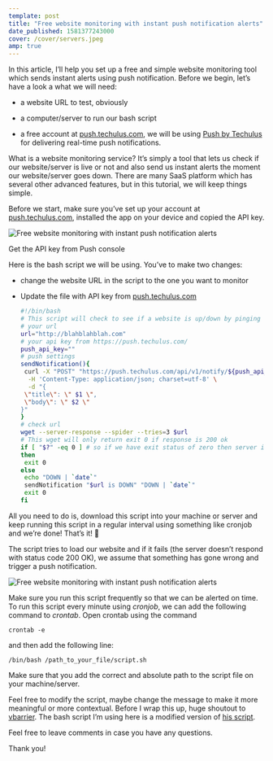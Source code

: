 ```yaml
---
template: post
title: "Free website monitoring with instant push notification alerts"
date_published: 1581377243000
cover: /cover/servers.jpeg
amp: true
---
```


In this article, I’ll help you set up a free and simple website monitoring tool which sends instant alerts using push notification. Before we begin, let’s have a look a what we will need:

* a website URL to test, obviously
    
* a computer/server to run our bash script
    
* a free account at [push.techulus.com](https://push.techulus.com/?ref=techulus.xyz), we will be using [Push by Techulus](https://push.techulus.com/?ref=techulus.xyz) for delivering real-time push notifications.
    

What is a website monitoring service? It’s simply a tool that lets us check if our website/server is live or not and also send us instant alerts the moment our website/server goes down. There are many SaaS platform which has several other advanced features, but in this tutorial, we will keep things simple.

Before we start, make sure you’ve set up your account at [push.techulus.com](https://push.techulus.com/?ref=techulus.xyz), installed the app on your device and copied the API key.

![Free website monitoring with instant push notification alerts](/images/push/web.jpeg)

Get the API key from Push console

Here is the bash script we will be using. You’ve to make two changes:

* change the website URL in the script to the one you want to monitor
    
* Update the file with API key from [push.techulus.com](https://push.techulus.com/?ref=techulus.xyz)
    
    ```bash
    #!/bin/bash
    # This script will check to see if a website is up/down by pinging the url
    # your url 
    url="http://blahblahblah.com"
    # your api key from https://push.techulus.com/ 
    push_api_key=""
    # push settings 
    sendNotification(){
     curl -X "POST" "https://push.techulus.com/api/v1/notify/${push_api_key}" \
      -H 'Content-Type: application/json; charset=utf-8' \
      -d "{
     \"title\": \" $1 \",
     \"body\": \" $2 \"
    }"
    }
    # check url 
    wget --server-response --spider --tries=3 $url
    # This wget will only return exit 0 if response is 200 ok
    if [ "$?" -eq 0 ] # so if we have exit status of zero then server is UP
    then
     exit 0
    else
     echo "DOWN | `date`"
     sendNotification "$url is DOWN" "DOWN | `date`"
     exit 0
    fi
    ```
    

All you need to do is, download this script into your machine or server and keep running this script in a regular interval using something like cronjob and we’re done! That’s it! 🥳

The script tries to load our website and if it fails (the server doesn’t respond with status code 200 OK), we assume that something has gone wrong and trigger a push notification.

![Free website monitoring with instant push notification alerts](/images/push/notification.jpeg)

Make sure you run this script frequently so that we can be alerted on time. To run this script every minute using *cronjob*, we can add the following command to *crontab*. Open crontab using the command

`crontab -e`

and then add the following line:

`/bin/bash /path_to_your_file/script.sh`

Make sure that you add the correct and absolute path to the script file on your machine/server.

Feel free to modify the script, maybe change the message to make it more meaningful or more contextual. Before I wrap this up, huge shoutout to [vbarrier](https://gist.github.com/vbarrier/4d28d71ee8227d8a80cc6c1d57f46702?ref=techulus.xyz). The bash script I’m using here is a modified version of [his script](https://gist.github.com/vbarrier/4d28d71ee8227d8a80cc6c1d57f46702?ref=techulus.xyz).

Feel free to leave comments in case you have any questions.

Thank you!